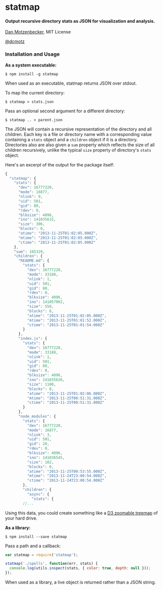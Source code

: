 # statmap
#### Output recursive directory stats as JSON for visualization and analysis.
[Dan Motzenbecker](http://oxism.com), MIT License

[@dcmotz](http://twitter.com/dcmotz)


### Installation and Usage

**As a system executable:**

```
$ npm install -g statmap
```

When used as an executable, statmap returns JSON over stdout.

To map the current directory:

```
$ statmap > stats.json
```

Pass an optional second argument for a different directory:


```
$ statmap .. > parent.json
```

The JSON will contain a recursive representation of the directory and all
children. Each key is a file or directory name with a corresponding value
containing a `stats` object and a `children` object if it is a directory.
Directories also are also given a `sum` property which reflects the size of
all children recursively, unlike the typical `size` property of directory's
`stats` object.

Here's an excerpt of the output for the package itself:

```javascript
{
  "statmap": {
    "stats": {
      "dev": 16777220,
      "mode": 16877,
      "nlink": 9,
      "uid": 501,
      "gid": 80,
      "rdev": 0,
      "blksize": 4096,
      "ino": 141035615,
      "size": 306,
      "blocks": 0,
      "atime": "2013-11-25T01:02:05.000Z",
      "mtime": "2013-11-25T01:02:05.000Z",
      "ctime": "2013-11-25T01:02:05.000Z"
    },
    "sum": 165329,
    "children": {
      "README.md": {
        "stats": {
          "dev": 16777220,
          "mode": 33188,
          "nlink": 1,
          "uid": 501,
          "gid": 80,
          "rdev": 0,
          "blksize": 4096,
          "ino": 141057002,
          "size": 550,
          "blocks": 8,
          "atime": "2013-11-25T01:02:05.000Z",
          "mtime": "2013-11-25T01:01:52.000Z",
          "ctime": "2013-11-25T01:01:54.000Z"
        }
      },
      "index.js": {
        "stats": {
          "dev": 16777220,
          "mode": 33188,
          "nlink": 1,
          "uid": 501,
          "gid": 80,
          "rdev": 0,
          "blksize": 4096,
          "ino": 141035626,
          "size": 1180,
          "blocks": 8,
          "atime": "2013-11-25T01:02:06.000Z",
          "mtime": "2013-11-25T00:51:31.000Z",
          "ctime": "2013-11-25T00:51:31.000Z"
        }
      },
      "node_modules": {
        "stats": {
          "dev": 16777220,
          "mode": 16877,
          "nlink": 3,
          "uid": 501,
          "gid": 20,
          "rdev": 0,
          "blksize": 4096,
          "ino": 141036545,
          "size": 102,
          "blocks": 0,
          "atime": "2013-11-25T00:53:55.000Z",
          "mtime": "2013-11-24T23:00:54.000Z",
          "ctime": "2013-11-24T23:00:54.000Z"
        },
        "children": {
          "async": {
            "stats": {
        //...
```

Using this data, you could create something like a
[D3 zoomable treemap](http://mbostock.github.io/d3/talk/20111018/treemap.html)
of your hard drive.


**As a library:**

```
$ npm install --save statmap
```

Pass a path and a callback:

```javascript
var statmap = require('statmap');

statmap('./spells', function(err, stats) {
  console.log(utils.inspect(stats, { color: true, depth: null }));
});

```

When used as a library, a live object is returned rather than a JSON string.

